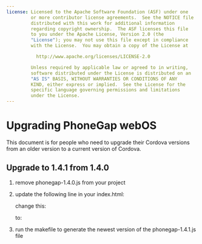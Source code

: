 ```yaml
---
license: Licensed to the Apache Software Foundation (ASF) under one
         or more contributor license agreements.  See the NOTICE file
         distributed with this work for additional information
         regarding copyright ownership.  The ASF licenses this file
         to you under the Apache License, Version 2.0 (the
         "License"); you may not use this file except in compliance
         with the License.  You may obtain a copy of the License at

           http://www.apache.org/licenses/LICENSE-2.0

         Unless required by applicable law or agreed to in writing,
         software distributed under the License is distributed on an
         "AS IS" BASIS, WITHOUT WARRANTIES OR CONDITIONS OF ANY
         KIND, either express or implied.  See the License for the
         specific language governing permissions and limitations
         under the License.
---
```


Upgrading PhoneGap webOS
=======================

This document is for people who need to upgrade their Cordova versions from an older version to a current version of Cordova.

## Upgrade to 1.4.1 from 1.4.0 ##

1. remove phonegap-1.4.0.js from your project

2. update the following line in your index.html:

    change this:
    <script type="text/javascript" src="phonegap-1.4.0.js"></script> 
    
    to:
    <script type="text/javascript" src="phonegap-1.4.1.js"></script> 

3. run the makefile to generate the newest version of the phonegap-1.4.1.js file